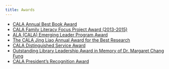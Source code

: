 ```yaml
---
title: Awards
---
```


+ [CALA Annual Best Book Award]()
+ [CALA Family Literacy Focus Project Award (2013-2015)]()
+ [ALA (CALA) Emerging Leader Program Award]()
+ [The CALA Jing Liao Annual Award for the Best Research]()
+ [CALA Distinguished Service Award]()
+ [Outstanding Library Leadership Award in Memory of Dr. Margaret Chang Fung]()
+ [CALA President’s Recognition Award]()